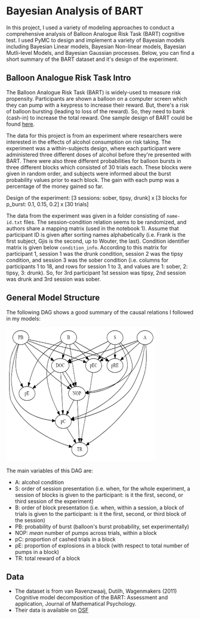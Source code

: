 # Bayesian Analysis of BART
In this project, I used a variety of modeling approaches to conduct a comprehensive analysis of Balloon Analogue Risk Task (BART) cognitive test. I used PyMC to design and implement a variety of Bayesian models including Bayesian Linear models, Bayesian Non-linear models, Bayesian Mutli-level Models, and Bayesian Gaussian processes. Below, you can find a short summary of the BART dataset and it's design of the experiment.


## Balloon Analogue Risk Task Intro

The Balloon Analogue Risk Task (BART) is widely-used to measure risk propensity. Participants are shown a balloon on a computer screen which they can pump with a keypress to increase their reward. But, there's a risk of balloon bursting (leading to loss of the reward). So, they need to bank (cash-in) to increase the total reward. One sample design of BART could be found [here](https://www.unipark.de/uc/testothek/?a=bart).

The data for this project is from an experiment where researchers were interested in the effects of alcohol consumption on risk taking. The experiment was a within-subjects design, where each participant were administered three different doses of alcohol before they're presented with BART. There were also three different probabilities for balloon bursts in three different blocks which consisted of 30 trials each. These blocks were given in random order, and subjects were informed about the burst probability values prior to each block. The gain with each pump was a percentage of the money gained so far.

Design of the experiment:
[3 sessions: sober, tipsy, drunk] x [3 blocks for p_burst: 0.1, 0.15, 0.2] x [30 trials]

The data from the experiment was given in a folder consisting of `name-id.txt` files. The session-condition relation seems to be randomized, and authors share a mapping matrix (used in the notebook 1). Assume that participant ID is given after sorting names alphabetically (i.e. Frank is the first subject, Gjis is the second, up to Wouter, the last). Condition identifier matrix is given below `condition_info`. According to this matrix for participant 1, session 1 was the drunk condition, session 2 was the tipsy condition, and session 3 was the sober condition (i.e. columns for participants 1 to 18, and rows for session 1 to 3, and values are 1: sober, 2: tipsy, 3: drunk). So, for 3rd participant 1st session was tipsy, 2nd session was drunk and 3rd session was sober.


## General Model Structure

The following DAG shows a good summary of the causal relations I followed in my models:

<img src="Images/DAG.png" alt="Image" width="400" height="360">

The main variables of this DAG are:
- A: alcohol condition
- S: order of session presentation (i.e. when, for the whole experiment, a session of blocks is given to the participant: is it the first, second, or third session of the experiment)
- B: order of block presentation (i.e. when, within a session, a block of trials is given to the participant: is it the first, second, or third block of the session)
- PB: probability of burst (balloon's burst probability, set experimentally)
- NOP: *mean* number of pumps across trials, within a block
- pC: proportion of cashed trials in a block
- pE: proportion of explosions in a block (with respect to total number of pumps in a block)
- TR: total reward of a block


## Data

* The dataset is from van Ravenzwaaij, Dutilh, Wagenmakers (2011) Cognitive model decomposition of the BART: Assessment and application, Journal of Mathematical Psychology.
* Their data is available on [OSF](https://osf.io/u6qft/)
